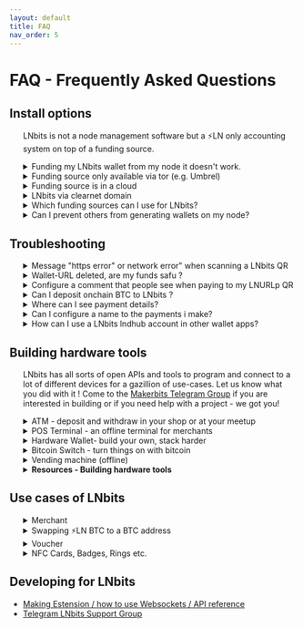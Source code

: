 ```yaml
---
layout: default
title: FAQ
nav_order: 5
---
```



# FAQ - Frequently Asked Questions

## Install options
<ul><p>LNbits is not a node management software but a ⚡️LN only accounting system on top of a funding source.</p>

<details><summary>Funding my LNbits wallet from my node it doesn't work.</summary>
<p>If you want to send sats from the same node that is the funding source of your LNbits, you will need to edit the lnd.conf file. The parameters to be included are:</p>

```
allow-circular-route=1
allow-self-payment=1
```

</details>
  
<details><summary>Funding source only available via tor (e.g. Umbrel)</summary>
  <p>If you want your setup to stay behind tor then only apps, pos and wallets that have tor activated can communicate with your wallets. Most likely you will have trouble when people try to redeem your voucher through onion or when importing your lnbits wallets into a wallet-app that doesnt support tor. If you plan to let LNbits wallets interact with plain internet shops and services you should consider <a href="https://github.com/TrezorHannes/Dual-LND-Hybrid-VPS">setting up hybrid mode for your node</a>.</p>
</details>
    
<details><summary>Funding source is in a cloud</summary>
  <p>This means that you might not have access to some files which would allow certain administrative functions. E.g. on <a href="https://voltage.cloud/">Voltage</a> lnd.conf can not be edited. Payments from your node to LNbits wallets can therefore not be configurated in this case atm so you will need to take an extra wallet to send from funding source->wallet x->LNbits wallet (only) for the initial funding of the wallet.</p>
</details>
    
<details><summary>LNbits via clearnet domain</summary>
  <p><a href="https://github.com/TrezorHannes/Dual-LND-Hybrid-VPS">Step by step guide how to convert your Tor only node</a> into a clearnet node to make apps like LNbits accessible via https.</p>
</details>
    
<details><summary>Which funding sources can I use for LNbits?</summary>
  <p>There are several ways to run a LNbits instance funded from different sources. It is importan to choose a source that has a good liquidity and good peers connected. If you use LNbits for public services your users´ payments can then flow happily in both directions. If you would like to fund your LNbits wallet via btc please see section Troubleshooting.</p>
  <p>The <a href="http://docs.lnbits.org/guide/wallets.html">LNbits manual</a> shows you which sources can be used and how to configure each: CLN, LND, LNPay, Cliche, OpenNode as well as bots.</p>
</details>
    
<!--Later to be added
<details><summary>Advanced setup options</summary>
  <p>more text coming soon...</p>
</details>
-->

<details><summary>Can I prevent others from generating wallets on my node?</summary>
  <p>When you run your LNbits in clearnet basically everyone can generate a wallet on it. Since the funds of your node are bound to these wallets you might want to prevent that. There are two ways to do so:</p>
  <ul>
   <li>Configure allowed users & extensions <a href="https://github.com/lnbits/lnbits/blob/main/.env.example">in the .env file</a></li>
   <li>Configure allowed users & extensions <a href="https://github.com/lnbits/lnbits/tree/main/lnbits/extensions/usermanager">via the Usermanager-Extension</a>. You can find <a href="http://docs.lnbits.org/guide/admin_ui.html">more info about the superuser and the admin extension here</a></li>
  </ul>
  <p>Please note that all entries in the .env file will not be the taken into account once you activated the admin extension.</p>
</details>
  </ul>

## Troubleshooting
<ul><details><summary>Message "https error" or network error" when scanning a LNbits QR</summary>
<p>Bad news, this is a routing error that might have quite a lot of reasons. Let´s try a few of the most possible problems and their solutions. First choose your setup</p>
  <ul>
    <li>
      <details><summary>LNbits is running via Tor only, you can't open it on a public domain like lnbits.yourdomain.com</summary>
        <ul>
        <li>Given that you want your setup to stay like this open your LNbits wallet using the .onion URI and create it again. In this way the QR is generated to be accessible via this .onion URI so via tor only. Do not generate that QR from a .local URI, because it will not be reachable via internet - only from within your home-LAN.</li>
        <li>Open your LN wallet app that you used to scan that QR and this time by using tor (see wallet app settings). 
          If the app doesn't offer tor, you can use Orbot (Android) instead. See section Installation->Clearnet for detailed instructions.</li>
        </ul>
      </details>
    </li>
    <li>
      <details><summary>LNbits is running via Tor only, you want to offer public LN services via https</summary>
       <ul>
       <li>For this we need to partially open LNbits to a clearnet (domain/IP) through a https SSL certificate. Follow the instructions from <a href="https://docs.lnbits.org/guide/installation.html#reverse-proxy-with-automatic-https-using-caddy">this LNbits caddy installation instruction</a>.
        You need to have a domain and to be able to configure a CNAME for your DNS record as well as generate a subdomain dedicated to your LNbits instance like eg. lnbits.yourdomain.com. 
        You also need access to your internet router to open the https port (usually 443) and forward it your LNbits IP within your LAN (usually 80). The ports might depend on your node implementation if those ports do not work please ask for them in a help group of your node supplier.</li>
       <li>You can also follow the Apache installation option, explained in the <a href="https://docs.lnbits.org/guide/installation.html#running-behind-an-apache2-reverse-proxy-over-https">LNbits installation manual</a>.</li>
       <li>If you run LNbits from a bundle node (Umbrel, myNode, Embassy, Raspiblitz etc), you can follow <a href="https://github.com/TrezorHannes/vps-lnbits">this extensive guide</a> with many options to switch your Tor only LNbits into a clearnet LNbits. For Citadel there is a HTTPS Option in your manual to activate https for LNbits in the newest version.</li>
       </ul>
    </details>
   </li>
   </ul>
</details>

<details><summary>Wallet-URL deleted, are my funds safu ?</summary>
    <ul>
      <li>
        <details><summary>Wallet on demo server legend.lnbits</summary>
        <p>Always save a copy of your wallet-URL, Export2phone-QR or LNDhub for your own wallets in a safe place. LNbits CANNOT help you to recover them when lost.</p>
        </details>
      </li>
      <li>
        <details><summary>Wallet on your own funding source/node</summary>
        <p>Always save a copy of your wallet-URL, Export2phone-QR or LNDhub for your own wallets in a safe place. 
           You can find all LNbits users and wallet-IDs in your LNbits user manager extension or in your sqlite database. 
           To edit or read the LNbits database, go to the LNbits /data folder and look for the file called sqlite.db. 
           You can open and edit it with excel or with a dedicated SQL-Editor like <a href="https://sqlitebrowser.org/">SQLite browser</a>.</p>
        </details>
      </li>
    </ul>
</details>

<details><summary>Configure a comment that people see when paying to my LNURLp QR</summary>
  <p>When you create a LNURL-p, by default the comment box is not filled. That means comments are not allowed to be attached to payments.<p>
  <p>In order to allow comments, add the characters lenght of the box, from 1 to 250. Once you put a number there, 
     the comment box will be displayed in the payment process. You can also edit a LNURL-p already created and add that number.</p>

![lnbits-lnurl-comment.png](https://i.postimg.cc/HkJQ9xKr/lnbits-lnurl-comment.png)

</details>

<details><summary>Can I deposit onchain BTC to LNbits ?</summary>
  <p>There are multiple ways to exchange sats from onchain btc to LN btc (resp. to LNbits).</p>
  <ul>
    <li>
      <details><summary>A - Via an external swap service</summary>
        <p>If the user do not have full acceess of your LNbits, is just an external user, can use swap services like <a href="https://boltz.exchange/">Boltz</a>, <a href="https://fixedfloat.com/">FixedFloat</a>, <a href="https://swap.diamondhands.technology/">DiamondHands</a> or <a href="https://zigzag.io/">ZigZag</a>.</p>
        <p>This is useful if you provide only LNURL/LN invoices from your LNbits instance, but a payer only has onchain sats so 
           they will have to the swap those sats first on their side.</p>
        <p>The procedure is simple: user sends onchain btc to the swap service and provides the LNURL / LN invoice from LNbits as destination of the swap.</p>
      </details>
    </li>
    <li>
      <details><summary>B - Using the Onchain LNbits extension</summary>
        <p>Keep in mind that this is a separate wallet, not the LN btc one that is represented by LNbits as "your wallet" upon your LN funding source. 
           This onchain wallet can be used also to swap LN btc to (e.g. your hardwarewallet) by using the LNbits Boltz or Deezy extension. 
           If you run a webshop that is linked to your LNbits for LN payments, it is very handy to regularily drain all the sats from LN into onchain. 
           This leads to more space in your LN channels to be able to receive new fresh sats.</p>
        <p>Procedure:</p>
          <ul>
          <li>Use Electrum or Sparrow wallet to create a new onchain wallet and save the backup seed in a safe place</li>
          <li>Go to wallet information and copy the xpub</li>
          <li>Go to LNbits - Onchain extension and create a new watch-only wallet with that xpub</li>
          <li>Go to LNbits - Tipjar extension and create a new Tipjar. Select also the onchain option besides the LN wallet.</li>
          <li>Optional - Go to LNbits - SatsPay extension and create a new charge for onchain btc. 
              You can choose between onchain and LN or both. It will then create    an invoice that can be shared.</li>
          <li>Optional - If you use your LNbits linked to a Wordpress + Woocommerce page, once you create/link a watch-only wallet to your LN btc shop wallet, 
              the customer will have both options to pay on the same screen.</li>
          </ul>
        </details>
    </li>
  </ul>
</details>
   
<details><summary>Where can I see payment details?</summary>
  <p>When you receive a payment in LNbits, the transaction log will display only a resumed type of the transaction. 

![lnbits-tx-log.png](https://i.postimg.cc/gk2FMFG9/lnbits-tx-log.png)

  <p>In your transaction overview you will find a little green arrow for received and a red arrow for sended funds.<p>
  <p>If you click on those arrows, a details popup shows attached messages as well as the sender´s name if given.</p>
</details>
 
  <details><summary>Can I configure a name to the payments i make?</summary>
  <p>In LNbits this is currently not possible to do - but to receive. This is only possible if the sender's LN wallet supports <a href="https://github.com/lnurl/luds">LUD-18</a> (nameDesc) like e.g. <a href="https://darthcoin.substack.com/p/obw-open-bitcoin-wallet">Open Bitcion Wallet - OBW</a> does. You will then see an alias/pseudonym in the details section of your LNbits transactions (click the arrows). Note that you can give any name there and it might not be related to the real sender´s name(!) if your receive such.</p>
![lnbits-tx-details.png](https://i.postimg.cc/yYnvyK4w/lnbits-tx-details.png)
  </p>
  </details>


<details><summary>How can I use a LNbits lndhub account in other wallet apps?</summary>
  <p>Open your LNbits with the account / wallet you want to use, go to "manage extensions" and activate the LNDHUB extension.</p>
  <p>Then open the LNDHUB extension, choose the wallet you want to use and scan the QR code you want to use: "admin" or "invoice only", depending on the security level you want for that wallet.</p>
  <p>You can use <a href="https://zeusln.app">Zeus</a> or <a href="https://bluewallet.io">Bluewallet</a> as wallet apps for a lndhub account.</p>
  <p>Keep in mind: if your LNbits instance is Tor only, you must use also theose apps behind Tor and open the LNbits page through your Tor .onion address.</p>
</details>
</ul>
  </ul>

## Building hardware tools
<ul>  <p>LNbits has all sorts of open APIs and tools to program and connect to a lot of different devices for a gazillion of use-cases. Let us know what you did with it ! Come to the <a href="https://t.me/makerbits">Makerbits Telegram Group</a> if you are interested in building or if you need help with a project - we got you!</p>

<details><summary>ATM - deposit and withdraw in your shop or at your meetup</summary>
  <p>This is a do-it-yourself project consisting of a mini-computer (Raspberry Pi Zero), a coin acceptor, a display, a 3D printed case, and a Bitcoin Lightning wallet as a funding source. It exchanges fiat coins for valuable Bitcoin Lightning ⚡ Satoshis. The user can pick up the Satoshis via QR code (LNURL-withdraw) on a mobile phone wallet. It works based on BTCPayer server, LNTXBOT is not longer an option. You can get the components as individual parts and build the case yourself e.g. from <a href="https://www.Fulmo.org">Fulmo</a> who also made a <a href="https://blog.fulmo.org/the-lightningatm-pocket-edition/">guide</a> on it. The shop offers payments in Bitcoin and Lightning ⚡. The code can be found on <a href="https://github.com/21isenough/LightningATM">the ATM github project page></a>.</p>
</details>
  
<details><summary>POS Terminal - an offline terminal for merchants</summary>
  <p>The LNpos is a self-sufficient point of sale terminal which allows offline onchain payments and an offline Lightning ATM for withdrawals. Free and open source software, free from intermediaries, with integrated battery, WLAN, DIY. You can get the 3D print as well as the whole kit from the LNbits shop from 👇 Ressources. It allows
    <li>LNPoS Online interactive Lightning payments</li>
    <li>LNURLPoS Offline Lightning Payments. Passive interaction, sharing a secret as evidence</li>
    <li>OnChain For onchain payments. Generates an address and displays a link for verification</li>
    <li>LNURLATM Offline Lightning Payouts. Generates LNURLw link to do withdrawals</li>
    <p>
      <img width="285" alt="Bildschirm­foto 2023-01-20 um 18 09 34" src="https://user-images.githubusercontent.com/63317640/213761202-4c4d8531-7184-4e53-8645-fe0f08ac7d17.png">
      </p>
</p>
</details>
    
<details><summary>Hardware Wallet- build your own, stack harder</summary>
<p>The hardwarewallet is a very cheap solution for builders. The projects´ <a hrel="https://github.com/lnbits/hardware-wallet">code and installation instructions for the LNbits hardware wallet can be found on github</a>
  <p>
    <img width="546" alt="Bildschirm­foto 2023-01-20 um 18 08 37" src="https://user-images.githubusercontent.com/63317640/213760948-38fd77b0-9247-4505-9433-f5af1b223527.png">
  </p>
  </p>
</details>
    
<details><summary>Bitcoin Switch - turn things on with bitcoin</summary>
  <p>Candy dispenser, vending machines (online), grabbing machines, jukeboxes, bandits and <a href="https://github.com/cryptoteun/awesome-lnbits">all sorts of other things have already been build with LNbits´ tools</a>. Further info see 👇 Ressources.</p>
<p>
  <img width="549" alt="Bildschirm­foto 2023-01-20 um 18 11 55" src="https://user-images.githubusercontent.com/63317640/213761646-d25d4745-e50d-4389-98e5-f83237a8cf6b.png">

  </p>
</details>
    
<details><summary>Vending machine (offline)</summary>
<p>This code works similar to the LNpos. Note that the <a href=" https://www.youtube.com/watch?v=Fg0UuuzsYXc&t=762s">setup-video for the vending machine</a> misses the new way of installing it via the new LNURLdevices extension. The <a href="https://github.com/arcbtc/LNURLVend">vending machine project code resides on github</a>.</p>
  <p>
    <img width="753" alt="Bildschirm­foto 2023-01-20 um 18 13 22" src="https://user-images.githubusercontent.com/63317640/213761946-5025a7b8-c6d4-40cf-a6d3-d298593e79f6.png">

    </p>
</details>

<details><summary><b>Resources - Building hardware tools</b></summary>
  <ul>
  <li><a href="https://t.me/makerbits'">MakerBits</a> - Telegram support group</li>
  <li><a href="https://ereignishorizont.xyz/">Instructions for LNpos, Switch, ATM, BTCticker</a> - guides in DE & EN</li>
  <li><a href="https://shop.lnbits.com/">LNbits shop</a> - eadymade hardware gimmicks from the community</li>
  <li><a href="https://github.com/cryptoteun/awesome-lnbits#hardware-projects-utilizing-lnbits">Collection of hardware projects using LNbits</a></li>
  </ul>
</details>
  </ul>

## Use cases of LNbits
<ul><details><summary>Merchant</summary>
  <p>LNbits is a powerful solution for merchants, due to the easy setup with various extensions, that can be used for many scenarios.</p>
  <p><a href="https://darthcoin.substack.com/p/lnbits-for-small-merchants">Here is an overview of the LNbits tools available for a small restaurant as well as a hotel</a></p>
</details>

<details><summary>Swapping ⚡️LN BTC to a BTC address</summary>
  <p>LNbits has two swap extensions integrated: <a href="https://github.com/lnbits/lnbits/tree/main/lnbits/extensions/boltz">Boltz</a> and <a href="https://github.com/lnbits/lnbits/tree/main/lnbits/extensions/deezy">Deezy</a>.</p>
  <p>For a merchant that uses LNbits to receive BTC payments through LN, this is very handy to move the received sats from LN channels into onchain wallets. It not only helps you HODLing but is also freeing up "space in your channels" so you are ready to receive more sats.</p>
  <p>Boltz has an option to setup an automated swap triggered by a certain amount received.</p>
</details>

<details><summary>Voucher</summary>
  <p>Printed voucher links or tippingcards</p>
  <p>To generate voucher you will need LNbits to be available in clearnet. Please consider running your own LNbits instance for this.</p>
  <p>LNURLw are strings that represent a faucet-link to a wallet. By scanning it, everyone will be able to withdraw sats from it. A LNURLw can be either a QR that leads to a static link or to one that responds with new invoices every time it is scanned (click "no assmilking"). You can create these QR by adding the LNURLw extension and generate the vouchertype you need.</p>
  <ul>
    <li>Voucher can as well be printed directly from LNbits. After you created it, click the "eye" next to the link. By pressing the printer-button you print the plain QR but you could as well integrate it into a nice tippincard or voucher template by choosing "Advanced voucher" -> "Use custom voucher design". We collected some designs as well as templates to make your own ones under <a href="https://youtu.be/c5EV9UNgVqk">this LNbits voucher video-guide.</a>. You will be able to create and print as much voucher as you like with it. Happy orangepilling!</li>
    <li> Note that your LNbits needs to be reachable in clearnet to offer vouchers to others.</li>
  </ul>
</details>

<details><summary>NFC Cards, Badges, Rings etc.</summary>
  <p>Creating a NFC card for a wallet</p>
  <p>To generate links for your cards you will need LNbits to be available in clearnet. Please consider running your own LNbits instance for this.</p>
  <ul>
    <li>On top to just printing voucher for your wallet you can also <a href="https://youtu.be/CQz1ILcK0PY">write these LNURLw to a simple NFC card fromon NTAG216</a> by not clicking the printer but the NFC symbol on android/chrome and tapping your card against the device. This will enable the cardholder to directly spend those sats at a tpos, pos or wallet-app another one uses that can handle lightning payments via NFC. </li>
    <li>If you run an event and want to hand out bigger amounts of cards with simple voucher links on consider this <a hrel="nfc-brrr.com/">NFC-brrr batch tool</a> as well as using NTAG424 cards, so that your customers can rewrite them later with an own wallet and the boltcard service (see ff)</li>
    <li>For bigger amounts the Boltcard-Extension should be used. It will generate a link that sends a new invoice every time it is used for payments and keeps track too if the allowed card-ID is redeeming funds. Hence the setup of Boltcards is a bit safer but it needs some additional tools. You can find <a href="https://plebtag.com/write-tags/">further infos on creating or updating boltcards here</a>.</li>
  </ul><p>
<ul><details><summary>Resources - NFC & LNbits</summary>
  <ul>
     <li><a href="https://www.boltcard.org">Coincorner Boltcard</a></li>
     <li><a href="https://www.plebtag.com">PlebTag (infos, Lasercards, Badges)</a></li>
     <li><a href="https://www.lasereyes.cards">Lasercards</a></li>
     <li><a href="https://www.bitcoin-ring.com">Bitcoin Ring</a></li>
     <li><a href="https://github.com/taxmeifyoucan/HCPP2021-Badge">Badge</a></li>
     <li><a href="https://github.com/cryptoteun/awesome-lnbits#powered-by-lnbits">Powered by LNbits examples</a></li>
  </ul>
  </ul>
  </p>
</details>
  </details>

</ul>

## Developing for LNbits
 <ul> 
    <li><a href="http://docs.lnbits.org/devs/development.html">Making Estension / how to use Websockets / API reference</a></li>
    <li><a href="https://t.me/lnbits">Telegram LNbits Support Group</a></li></ul>
</ul>
